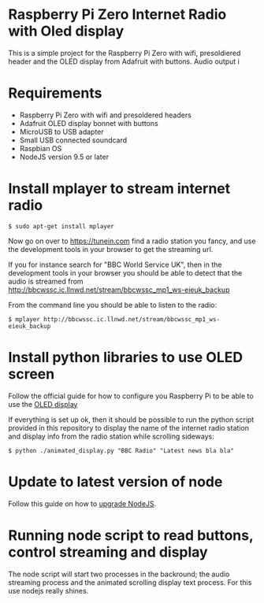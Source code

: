 Raspberry Pi Zero Internet Radio with Oled display
==================================================

 This is a simple project for the Raspberry Pi Zero with wifi, presoldiered header and the OLED display from Adafruit with buttons. Audio output i

# Requirements

 - Raspberry Pi Zero with wifi and presoldered headers
 - Adafruit OLED display bonnet with buttons
 - MicroUSB to USB adapter
 - Small USB connected soundcard
 - Raspbian OS
 - NodeJS version 9.5 or later

# Install mplayer to stream internet radio

```
$ sudo apt-get install mplayer
```

Now go on over to https://tunein.com find a radio station you fancy,
and use the development tools in your browser to get the streaming url.

If you for instance search for "BBC World Service UK", then in the
development tools in your browser you should be able to detect that
the audio is streamed from http://bbcwssc.ic.llnwd.net/stream/bbcwssc_mp1_ws-eieuk_backup

From the command line you should be able to listen to the radio:

```
$ mplayer http://bbcwssc.ic.llnwd.net/stream/bbcwssc_mp1_ws-eieuk_backup
```


# Install python libraries to use OLED screen

Follow the official guide for how to configure you Raspberry Pi to be able to use the [OLED display](https://learn.adafruit.com/adafruit-128x64-oled-bonnet-for-raspberry-pi/overview)

If everything is set up ok, then it should be possible to run the
python script provided in this repository to display the name of
the internet radio station and display info from the radio station
while scrolling sideways:

```
$ python ./animated_display.py "BBC Radio" "Latest news bla bla"
```

# Update to latest version of node

Follow this guide on how to [upgrade NodeJS](http://thisdavej.com/upgrading-to-more-recent-versions-of-node-js-on-the-raspberry-pi/).

# Running node script to read buttons, control streaming and display

The node script will start two processes in the backround; the audio
streaming process and the animated scrolling display text process.
For this use nodejs really shines.

